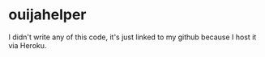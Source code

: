 # ouijahelper
I didn't write any of this code, it's just linked to my github because I host it via Heroku.
